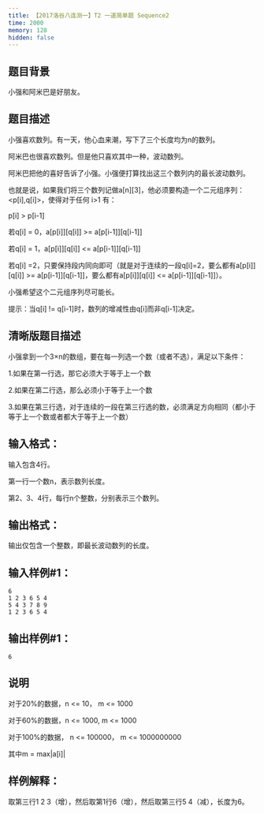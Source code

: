 ```yaml
---
title: 【2017洛谷八连测一】T2 一道简单题 Sequence2
time: 2000
memory: 128
hidden: false
---
```


## 题目背景

小强和阿米巴是好朋友。

## 题目描述

小强喜欢数列。有一天，他心血来潮，写下了三个长度均为n的数列。

阿米巴也很喜欢数列。但是他只喜欢其中一种，波动数列。

阿米巴把他的喜好告诉了小强。小强便打算找出这三个数列内的最长波动数列。

也就是说，如果我们将三个数列记做a[n][3]，他必须要构造一个二元组序列：<p[i],q[i]>，使得对于任何 i>1 有：

p[i] > p[i-1]

若q[i] = 0，a[p[i]][q[i]] >= a[p[i-1]][q[i-1]]

若q[i] = 1，a[p[i]][q[i]] <= a[p[i-1]][q[i-1]]

若q[i] =2，只要保持段内同向即可（就是对于连续的一段q[i]=2，要么都有a[p[i]][q[i]] >= a[p[i-1]][q[i-1]]，要么都有a[p[i]][q[i]] <= a[p[i-1]][q[i-1]]）。

小强希望这个二元组序列尽可能长。

提示：当q[i] != q[i-1]时，数列的增减性由q[i]而非q[i-1]决定。

## 清晰版题目描述

小强拿到一个3×n的数组，要在每一列选一个数（或者不选），满足以下条件：

1.如果在第一行选，那它必须大于等于上一个数

2.如果在第二行选，那么必须小于等于上一个数

3.如果在第三行选，对于连续的一段在第三行选的数，必须满足方向相同（都小于等于上一个数或者都大于等于上一个数）


## 输入格式：

输入包含4行。

第一行一个数n，表示数列长度。

第2、3、4行，每行n个整数，分别表示三个数列。

## 输出格式：

输出仅包含一个整数，即最长波动数列的长度。


## 输入样例#1：
```
6
1 2 3 6 5 4
5 4 3 7 8 9
1 2 3 6 5 4
```
## 输出样例#1：

```
6
```

## 说明

对于20%的数据，n <= 10， m <= 1000

对于60%的数据，n <= 1000, m <= 1000

对于100%的数据， n <= 100000， m <= 1000000000

其中m = max|a[i]|

## 样例解释：

取第三行1 2 3（增），然后取第1行6（增），然后取第三行5 
4（减），长度为6。

